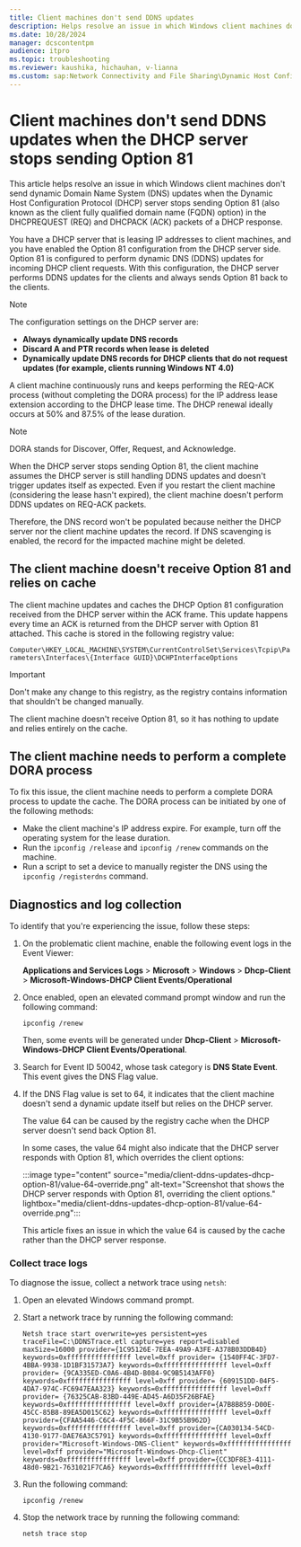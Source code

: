 ```yaml
---
title: Client machines don't send DDNS updates
description: Helps resolve an issue in which Windows client machines don't send DDNS updates when the DHCP server stops sending Option 81 in REQ-ACK packets of a DHCP response.
ms.date: 10/28/2024
manager: dcscontentpm
audience: itpro
ms.topic: troubleshooting
ms.reviewer: kaushika, hichauhan, v-lianna
ms.custom: sap:Network Connectivity and File Sharing\Dynamic Host Configuration Protocol (DHCP), csstroubleshoot
---
```

# Client machines don't send DDNS updates when the DHCP server stops sending Option 81

This article helps resolve an issue in which Windows client machines don't send dynamic Domain Name System (DNS) updates when the Dynamic Host Configuration Protocol (DHCP) server stops sending Option 81 (also known as the client fully qualified domain name (FQDN) option) in the DHCPREQUEST (REQ) and DHCPACK (ACK) packets of a DHCP response.

You have a DHCP server that is leasing IP addresses to client machines, and you have enabled the Option 81 configuration from the DHCP server side. Option 81 is configured to perform dynamic DNS (DDNS) updates for incoming DHCP client requests. With this configuration, the DHCP server performs DDNS updates for the clients and always sends Option 81 back to the clients.

> [!NOTE]
> The configuration settings on the DHCP server are:
>
> - **Always dynamically update DNS records**
> - **Discard A and PTR records when lease is deleted**
> - **Dynamically update DNS records for DHCP clients that do not request updates (for example, clients running Windows NT 4.0)**

A client machine continuously runs and keeps performing the REQ-ACK process (without completing the DORA process) for the IP address lease extension according to the DHCP lease time. The DHCP renewal ideally occurs at 50% and 87.5% of the lease duration.

> [!NOTE]
> DORA stands for Discover, Offer, Request, and Acknowledge.

When the DHCP server stops sending Option 81, the client machine assumes the DHCP server is still handling DDNS updates and doesn't trigger updates itself as expected. Even if you restart the client machine (considering the lease hasn't expired), the client machine doesn't perform DDNS updates on REQ-ACK packets.

Therefore, the DNS record won't be populated because neither the DHCP server nor the client machine updates the record. If DNS scavenging is enabled, the record for the impacted machine might be deleted.

## The client machine doesn't receive Option 81 and relies on cache

The client machine updates and caches the DHCP Option 81 configuration received from the DHCP server within the ACK frame. This update happens every time an ACK is returned from the DHCP server with Option 81 attached. This cache is stored in the following registry value:

`Computer\HKEY_LOCAL_MACHINE\SYSTEM\CurrentControlSet\Services\Tcpip\Parameters\Interfaces\{Interface GUID}\DCHPInterfaceOptions`

> [!IMPORTANT]
> Don't make any change to this registry, as the registry contains information that shouldn't be changed manually.

The client machine doesn't receive Option 81, so it has nothing to update and relies entirely on the cache.

## The client machine needs to perform a complete DORA process

To fix this issue, the client machine needs to perform a complete DORA process to update the cache. The DORA process can be initiated by one of the following methods:

- Make the client machine's IP address expire. For example, turn off the operating system for the lease duration.
- Run the `ipconfig /release` and `ipconfig /renew` commands on the machine.
- Run a script to set a device to manually register the DNS using the `ipconfig /registerdns` command.

## Diagnostics and log collection

To identify that you're experiencing the issue, follow these steps:

1. On the problematic client machine, enable the following event logs in the Event Viewer:

    **Applications and Services Logs** > **Microsoft** > **Windows** > **Dhcp-Client** > **Microsoft-Windows-DHCP Client Events/Operational**

2. Once enabled, open an elevated command prompt window and run the following command:

    ```console
    ipconfig /renew
    ```

    Then, some events will be generated under **Dhcp-Client** > **Microsoft-Windows-DHCP Client Events/Operational**.

3. Search for Event ID 50042, whose task category is **DNS State Event**. This event gives the DNS Flag value.

4. If the DNS Flag value is set to 64, it indicates that the client machine doesn't send a dynamic update itself but relies on the DHCP server.

    The value 64 can be caused by the registry cache when the DHCP server doesn't send back Option 81.

    In some cases, the value 64 might also indicate that the DHCP server responds with Option 81, which overrides the client options:

    :::image type="content" source="media/client-ddns-updates-dhcp-option-81/value-64-override.png" alt-text="Screenshot that shows the DHCP server responds with Option 81, overriding the client options." lightbox="media/client-ddns-updates-dhcp-option-81/value-64-override.png":::

    This article fixes an issue in which the value 64 is caused by the cache rather than the DHCP server response.

### Collect trace logs

To diagnose the issue, collect a network trace using `netsh`:

1. Open an elevated Windows command prompt.
2. Start a network trace by running the following command:

    ```console
    Netsh trace start overwrite=yes persistent=yes traceFile=C:\DDNSTrace.etl capture=yes report=disabled maxSize=16000 provider={1C95126E-7EEA-49A9-A3FE-A378B03DDB4D} keywords=0xffffffffffffffff level=0xff provider= {1540FF4C-3FD7-4BBA-9938-1D1BF31573A7} keywords=0xffffffffffffffff level=0xff provider= {9CA335ED-C0A6-4B4D-B084-9C9B5143AFF0} keywords=0xffffffffffffffff level=0xff provider= {609151DD-04F5-4DA7-974C-FC6947EAA323} keywords=0xffffffffffffffff level=0xff provider= {76325CAB-83BD-449E-AD45-A6D35F26BFAE} keywords=0xffffffffffffffff level=0xff provider={A7B8B859-D00E-45CC-85B8-89EA5D015C62} keywords=0xffffffffffffffff level=0xff provider={CFAA5446-C6C4-4F5C-866F-31C9B55B962D} keywords=0xffffffffffffffff level=0xff provider={CA030134-54CD-4130-9177-DAE76A3C5791} keywords=0xffffffffffffffff level=0xff provider="Microsoft-Windows-DNS-Client" keywords=0xffffffffffffffff level=0xff provider="Microsoft-Windows-Dhcp-Client" keywords=0xffffffffffffffff level=0xff provider={CC3DF8E3-4111-48d0-9B21-7631021F7CA6} keywords=0xffffffffffffffff level=0xff
    ```

3. Run the following command:

    ```console
    ipconfig /renew
    ```

4. Stop the network trace by running the following command:

    ```console
    netsh trace stop
    ```

